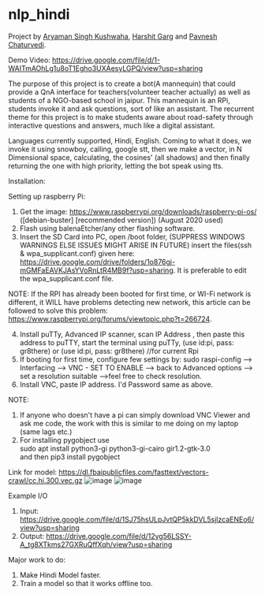 # nlp_hindi
Project by [Aryaman Singh Kushwaha](https://github.com/aryamanprince), [Harshit Garg](https://www.linkedin.com/in/harshitgrg/) and [Pavnesh Chaturvedi](https://github.com/pc-beast). 

Demo Video: https://drive.google.com/file/d/1-WAITmAOhLg1u8oT1Egho3UXAesyLGPQ/view?usp=sharing

The purpose of this project is to create a bot(A mannequin) that could provide a QnA interface for teachers(volunteer teacher actually) as well as students of a NGO-based school in jaipur. This mannequin is an RPi, students invoke it and ask questions, sort of like an assistant.
The recurrent theme for this project is to make students aware about road-safety through interactive questions and answers, much like a digital assistant.

Languages currently supported, Hindi, English. 
Coming to what it does, we invoke it using snowboy, calling, google stt, then we make a vector, in N Dimensional space, calculating, the cosines' (all shadows) and then finally returning the one with high priority, letting the bot speak using tts.

Installation:

Setting up raspberry Pi:
1. Get the image:
https://www.raspberrypi.org/downloads/raspberry-pi-os/ ([debian-buster] [recommended version])
  (August 2020 used)
2. Flash using balenaEtcher/any other flashing software.
3. Insert the SD Card into PC, open /boot folder, (SUPPRESS WINDOWS WARNINGS ELSE ISSUES MIGHT ARISE IN FUTURE) insert the files(ssh & wpa_supplicant.conf)  given here: https://drive.google.com/drive/folders/1o876gj-mGMFaEAVKJAsYVoRnLtR4MB9f?usp=sharing. It is preferable to edit the wpa_supplicant.conf file.

NOTE:
  If the RPI has already been booted for first time, or WI-Fi network is different, it WILL have problems detecting new network, this article can be followed to solve this problem:
  https://www.raspberrypi.org/forums/viewtopic.php?t=266724.

4. Install puTTy, Advanced IP scanner, scan IP Address , then paste this address to puTTY, start the terminal using puTTy, (use id:pi, pass: gr8there) or (use id:pi, pass: gr8there) //for current Rpi 
5. If booting for first time, configure few settings by:
sudo raspi-config  --> Interfacing --> VNC - SET TO ENABLE --> back to Advanced options --> set a resolution suitable -->feel free to check resolution. 
6. Install VNC, paste IP address. I'd Password same as above.

NOTE:
1. If anyone who doesn't have a pi can simply download VNC Viewer and ask me code, the work with this is similar to me doing on my laptop (same lags etc.)
2. For installing pygobject use \
 sudo apt install python3-gi python3-gi-cairo gir1.2-gtk-3.0 \
 and then pip3 install pygobject


Link for model: https://dl.fbaipublicfiles.com/fasttext/vectors-crawl/cc.hi.300.vec.gz
![image](https://user-images.githubusercontent.com/56971013/134643812-64d1b618-d3b8-4774-bead-74c359ae899f.png)
![image](https://user-images.githubusercontent.com/56971013/134643894-19b584ed-8339-4a00-89fc-538de00a1fa2.png)

Example I/O
1. Input: https://drive.google.com/file/d/1SJ75hsULpJvtQP5kkDVL5sjlzcaENEo6/view?usp=sharing
2. Output: https://drive.google.com/file/d/12vg56LSSY-A_tg8XTkms27GXRuQffXqh/view?usp=sharing

Major work to do:

1. Make Hindi Model faster.
2. Train a model so that it works offline too.
